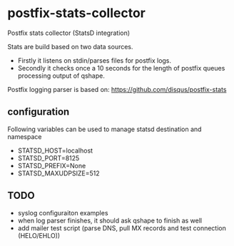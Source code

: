 postfix-stats-collector
=======================
Postfix stats collector (StatsD integration)

Stats are build based on two data sources.
- Firstly it listens on stdin/parses files for postfix logs.
- Secondly it checks once a 10 seconds for the length of postfix queues processing output of qshape.

Postfix logging parser is based on: https://github.com/disqus/postfix-stats


configuration
-------------
Following variables can be used to manage statsd destination and namespace
- STATSD_HOST=localhost
- STATSD_PORT=8125
- STATSD_PREFIX=None
- STATSD_MAXUDPSIZE=512


TODO
----
- syslog configuraiton examples
- when log parser finishes, it should ask qshape to finish as well
- add mailer test script (parse DNS, pull MX records and test connection (HELO/EHLO))
